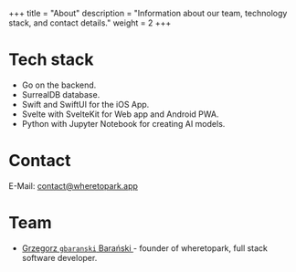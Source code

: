 +++
title = "About"
description = "Information about our team, technology stack, and contact details."
weight = 2
+++

# Tech stack
- Go on the backend.
- SurrealDB database.
- Swift and SwiftUI for the iOS App.
- Svelte with SvelteKit for Web app and Android PWA.
- Python with Jupyter Notebook for creating AI models.

# Contact

E-Mail: [contact@wheretopark.app](mailto:contact@wheretopark.app)

# Team

- [Grzegorz `gbaranski` Barański ](https://gbaranski.com) - founder of wheretopark, full stack software developer.
